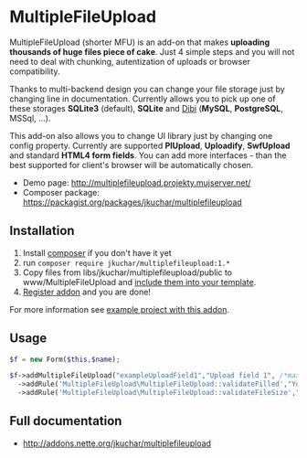 MultipleFileUpload
==================

MultipleFileUpload (shorter MFU) is an add-on that makes **uploading thousands of huge files piece of cake**. Just 4 simple steps and you will not need to deal with chunking, autentization of uploads or browser compatibility.

Thanks to multi-backend design you can change your file storage just by changing line in documentation. Currently allows you to pick up one of these storages **SQLite3** (default), **SQLite** and [Dibi](http://dibiphp.com/) (**MySQL**, **PostgreSQL**, MSSql, ...).

This add-on also allows you to change UI library just by changing one config property. Currently are supported **PlUpload**, **Uploadify**, **SwfUpload** and standard **HTML4 form fields**. You can add more interfaces - than the best supported for client's browser will be automatically chosen.


- Demo page: http://multiplefileupload.projekty.mujserver.net/
- Composer package: https://packagist.org/packages/jkuchar/multiplefileupload

Installation
------------
1. Install [composer](https://getcomposer.org/download/) if you don't have it yet
2. run `composer require jkuchar/multiplefileupload:1.*`
3. Copy files from libs/jkuchar/multiplefileupload/public to www/MultipleFileUpload and [include them into your template](https://github.com/jkuchar/MultipleFileUpload-example/blob/a80f234740d32dac038e105e9bc6742f52adc841/app/templates/%40layout.latte#L33).
4. [Register addon](https://github.com/jkuchar/MultipleFileUpload-example/blob/edb0a960dea344b4b1790cfc9b30f7ecdfbd9d1c/app/bootstrap.php#L31) and you are done!

For more information see [example project with this addon](https://github.com/jkuchar/MultipleFileUpload-example).


Usage
-----
```php
$f = new Form($this,$name);

$f->addMultipleFileUpload("exampleUploadField1","Upload field 1", /*max num. of files*/ 20)
  ->addRule('MultipleFileUpload\MultipleFileUpload::validateFilled',"You must upload at least one file")
  ->addRule('MultipleFileUpload\MultipleFileUpload::validateFileSize',"Files you've selected are too big.", 1024); //kB
```



Full documentation
------------------
- http://addons.nette.org/jkuchar/multiplefileupload
